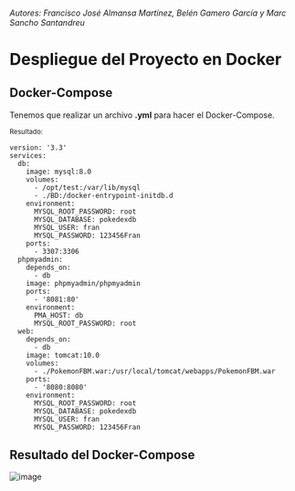 ###### Autores: Francisco José Almansa Martínez, Belén Gamero García y Marc Sancho Santandreu

# Despliegue del Proyecto en Docker

## Docker-Compose
Tenemos que realizar un archivo **.yml** para hacer el Docker-Compose.

<sup> Resultado: </sup>

```
version: '3.3'
services:
  db:
    image: mysql:8.0
    volumes:
      - /opt/test:/var/lib/mysql
      - ./BD:/docker-entrypoint-initdb.d
    environment:
      MYSQL_ROOT_PASSWORD: root
      MYSQL_DATABASE: pokedexdb
      MYSQL_USER: fran
      MYSQL_PASSWORD: 123456Fran
    ports:
      - 3307:3306
  phpmyadmin:
    depends_on:
      - db
    image: phpmyadmin/phpmyadmin
    ports:
      - '8081:80'
    environment:
      PMA_HOST: db
      MYSQL_ROOT_PASSWORD: root
  web:
    depends_on:
      - db
    image: tomcat:10.0
    volumes:
      - ./PokemonFBM.war:/usr/local/tomcat/webapps/PokemonFBM.war
    ports:
      - '8080:8080'
    environment:
      MYSQL_ROOT_PASSWORD: root
      MYSQL_DATABASE: pokedexdb
      MYSQL_USER: fran
      MYSQL_PASSWORD: 123456Fran
```

## Resultado del Docker-Compose

![image](https://user-images.githubusercontent.com/91566044/172071425-5286eb54-0695-430c-89a2-2b014504f445.png)


